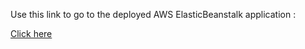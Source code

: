 Use this link to go to the deployed AWS ElasticBeanstalk application :

[Click here](Customer-Segmentation-env.eba-ps2qthn2.ap-south-1.elasticbeanstalk.com)
